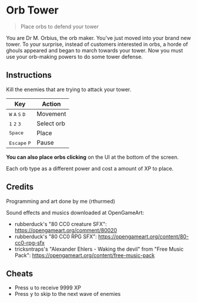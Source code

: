 # Orb Tower

> Place orbs to defend your tower

You are Dr M. Orbius, the orb maker. You've just moved into your brand new tower. To your surprise, instead of customers interested in orbs, a horde of ghouls appeared and began to march towards your tower. Now you must use your orb-making powers to do some tower defense.

## Instructions

​Kill the enemies that are trying to attack your tower.

| Key                                                 | Action
|-----------------------------------------------------|-------
| <kbd>W</kbd> <kbd>A</kbd> <kbd>S</kbd> <kbd>D</kbd> | Movement
| <kbd>1</kbd> <kbd>2</kbd> <kbd>3</kbd>              | Select orb
| <kbd>Space</kbd>                                    | Place
| <kbd>Escape</kbd> <kbd>P</kbd>                      | Pause

**You can also place orbs clicking** on the UI at the bottom of the screen.

Each orb type as a different power and cost a amount of XP to place.

## Credits

Programming and art done by me (rthurmed)

Sound effects and musics downloaded at OpenGameArt:

- rubberduck's "80 CC0 creature SFX": https://opengameart.org/comment/80020
- rubberduck's "80 CC0 RPG SFX": https://opengameart.org/content/80-cc0-rpg-sfx
- tricksntraps's "Alexander Ehlers - Waking the devil" from "Free Music Pack": https://opengameart.org/content/free-music-pack

## Cheats

- Press <kbd>u</kbd> to receive 9999 XP
- Press <kbd>y</kbd> to skip to the next wave of enemies